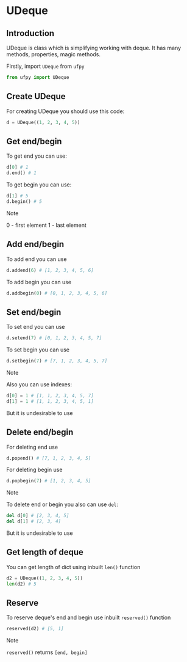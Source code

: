 # UDeque

## Introduction

UDeque is class which is simplifying working with deque.
It has many methods, properties, magic methods.

Firstly, import `UDeque` from `ufpy`
```python
from ufpy import UDeque
```

## Create UDeque

For creating UDeque you should use this code:
```python
d = UDeque((1, 2, 3, 4, 5))
```

## Get end/begin

To get end you can use:
```python
d[0] # 1
d.end() # 1
```

To get begin you can use:
```python
d[1] # 5
d.begin() # 5
```

> [!NOTE]
> 0 - first element
> 1 - last element

## Add end/begin

To add end you can use
```python
d.addend(6) # [1, 2, 3, 4, 5, 6]
```

To add begin you can use
```python
d.addbegin(0) # [0, 1, 2, 3, 4, 5, 6]
```

## Set end/begin

To set end you can use
```python
d.setend(7) # [0, 1, 2, 3, 4, 5, 7]
```

To set begin you can use
```python
d.setbegin(7) # [7, 1, 2, 3, 4, 5, 7]
```
> [!NOTE]
> Also you can use indexes:
> ```python
> d[0] = 1 # [1, 1, 2, 3, 4, 5, 7]
> d[1] = 1 # [1, 1, 2, 3, 4, 5, 1]
> ```
> But it is undesirable to use

## Delete end/begin

For deleting end use
```python
d.popend() # [7, 1, 2, 3, 4, 5]
```

For deleting begin use
```python
d.popbegin(7) # [1, 2, 3, 4, 5]
```

> [!NOTE]
> To delete end or begin you also can use `del`:
> ```python
> del d[0] # [2, 3, 4, 5]
> del d[1] # [2, 3, 4]
> ```
> But it is undesirable to use

## Get length of deque

You can get length of dict using inbuilt `len()` function

```python
d2 = UDeque((1, 2, 3, 4, 5))
len(d2) # 5
```

## Reserve
To reserve deque's end and begin use inbuilt `reserved()` function
```python
reserved(d2) # [5, 1]
```

> [!NOTE]
> `reserved()` returns `[end, begin]`
